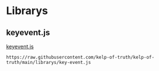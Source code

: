 # Librarys

## keyevent.js
[keyevent.js](./keyevent.js)
```
https://raw.githubusercontent.com/kelp-of-truth/kelp-of-truth/main/librarys/key-event.js
```
